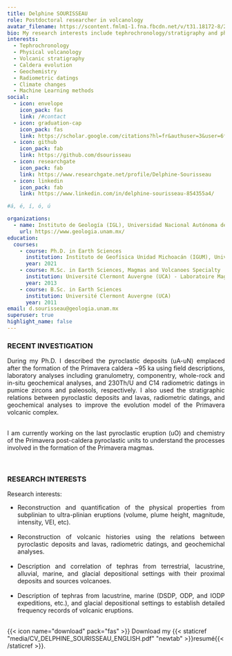```yaml
---
title: Delphine SOURISSEAU
role: Postdoctoral researcher in volcanology
avatar_filename: https://scontent.fmlm1-1.fna.fbcdn.net/v/t31.18172-8/26063654_10213101956896153_6742823389416746516_o.jpg?_nc_cat=106&ccb=1-3&_nc_sid=09cbfe&_nc_ohc=jK6po6Sk-s4AX-uvGtN&_nc_ht=scontent.fmlm1-1.fna&oh=19c393283008b03549d6abe0126e21d4&oe=608D9AC4
bio: My research interests include tephrochronology/stratigraphy and physical volcanology.
interests:
  - Tephrochronology
  - Physical volcanology
  - Volcanic stratigraphy
  - Caldera evolution
  - Geochemistry
  - Radiometric datings
  - Climate changes
  - Machine Learning methods
social:
  - icon: envelope
    icon_pack: fas
    link: /#contact
  - icon: graduation-cap
    icon_pack: fas
    link: https://scholar.google.com/citations?hl=fr&authuser=3&user=6fCSTU4AAAAJ
  - icon: github
    icon_pack: fab
    link: https://github.com/dsourisseau
  - icon: researchgate
    icon_pack: fab
    link: https://www.researchgate.net/profile/Delphine-Sourisseau
  - icon: linkedin
    icon_pack: fab
    link: https://www.linkedin.com/in/delphine-sourisseau-854355a4/

#á, é, í, ó, ú

organizations:
  - name: Instituto de Geología (IGL), Universidad Nacional Autónoma de México (UNAM)
    url: https://www.geologia.unam.mx/
education:
  courses:
    - course: Ph.D. in Earth Sciences
      institution: Instituto de Geofísica Unidad Michoacán (IGUM), Universidad Nacional Autónoma de México(UNAM)
      year: 2021
    - course: M.Sc. in Earth Sciences, Magmas and Volcanoes Specialty
      institution: Université Clermont Auvergne (UCA) - Laboratoire Magmas et Volcans (LMV)
      year: 2013
    - course: B.Sc. in Earth Sciences
      institution: Université Clermont Auvergne (UCA)
      year: 2011
email: d.sourisseau@geologia.unam.mx
superuser: true
highlight_name: false
---
```


### RECENT INVESTIGATION
<div style="text-align: justify"> 
During my Ph.D. I described the pyroclastic deposits (uA-uN) emplaced after the formation of the Primavera caldera ~95 ka using field descriptions, laboratory analyses including granulometry, componentry, whole-rock and in-situ geochemical analyses, and 230Th/U and C14 radiometric datings in pumice zircons and paleosols, respectively. I also used the stratigraphic relations between pyroclastic deposits and lavas, radiometric datings, and geochemical analyses to improve the evolution model of the Primavera volcanic complex. <br /> <br /> 

I am currently working on the last pyroclastic eruption (uO) and chemistry of the Primavera post-caldera pyroclastic units to understand the processes involved in the formation of the Primavera magmas.
</div>
<br /> 

### RESEARCH INTERESTS

Research interests:

<ul>

<li> <div style="text-align: justify"> Reconstruction and quantification of the physical properties from subplinian to ultra-plinian eruptions (volume, plume height, magnitude, intensity, VEI, etc). </li> <br /> 

<li> <div style="text-align: justify"> Reconstruction of volcanic histories using the relations between pyroclastic deposits and lavas, radiometric datings, and geochemichal analyses.</li><br /> 

<li> <div style="text-align: justify"> Description and correlation of tephras from terrestrial, lacustrine, alluvial, marine, and glacial depositional settings with their proximal deposits and sources volcanoes.</li> <br /> 

<li> <div style="text-align: justify"> Description of tephras from lacustrine, marine (DSDP, ODP, and IODP expeditions, etc.), and glacial depositional settings to establish detailed frequency records of volcanic eruptions.</li> <br /> 

</ul>

{{< icon name="download" pack="fas" >}} Download my {{< staticref "media/CV_DELPHINE_SOURISSEAU_ENGLISH.pdf" "newtab" >}}resumé{{< /staticref >}}.